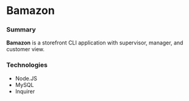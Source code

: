 Bamazon
===============

### Summary
**Bamazon** is a storefront CLI application with supervisor, manager, and customer view. 

### Technologies
- Node.JS
- MySQL
- Inquirer